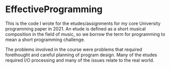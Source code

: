# EffectiveProgramming
This is the code I wrote for the etudes/assignments for my core University programming paper in 2021. An etude is defined as a short musical composition in the field of music, so we borrow the term for programming to mean a short programming challenge. 

The problems involved in the course were problems that required forethought and careful planning of program design. Many of the etudes required I/O processing and many of the issues relate to the real world. 
